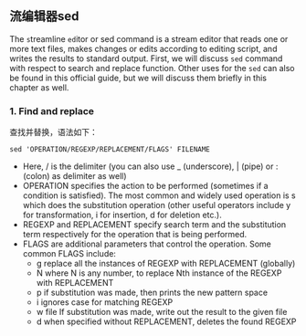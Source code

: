 ## 流编辑器sed  

The `s`treamline `ed`itor or sed command is a stream editor that reads one or more text files, makes changes or edits according to editing script, and writes the results to standard output. First, we will discuss `sed` command with respect to search and replace function. Other uses for the `sed` can also be found in this official guide, but we will discuss them briefly in this chapter as well.

### 1. Find and replace  
查找并替换，语法如下：  

```
sed 'OPERATION/REGEXP/REPLACEMENT/FLAGS' FILENAME
```
* Here, / is the delimiter (you can also use _ (underscore), | (pipe) or : (colon) as delimiter as well)  
* OPERATION specifies the action to be performed (sometimes if a condition is satisfied). The most common and widely used operation is s which does the substitution operation (other useful operators include y for transformation, i for insertion, d for deletion etc.).  
* REGEXP and REPLACEMENT specify search term and the substitution term respectively for the operation that is being performed.  
* FLAGS are additional parameters that control the operation. Some common FLAGS include:  
  * g	replace all the instances of REGEXP with REPLACEMENT (globally)  
  * N where N is any number, to replace Nth instance of the REGEXP with REPLACEMENT  
  * p if substitution was made, then prints the new pattern space   
  * i ignores case for matching REGEXP  
  * w file If substitution was made, write out the result to the given file  
  * d when specified without REPLACEMENT, deletes the found REGEXP  

